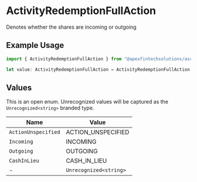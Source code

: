 # ActivityRedemptionFullAction

Denotes whether the shares are incoming or outgoing

## Example Usage

```typescript
import { ActivityRedemptionFullAction } from "@apexfintechsolutions/ascend-sdk/models/components";

let value: ActivityRedemptionFullAction = ActivityRedemptionFullAction.Incoming;
```

## Values

This is an open enum. Unrecognized values will be captured as the `Unrecognized<string>` branded type.

| Name                   | Value                  |
| ---------------------- | ---------------------- |
| `ActionUnspecified`    | ACTION_UNSPECIFIED     |
| `Incoming`             | INCOMING               |
| `Outgoing`             | OUTGOING               |
| `CashInLieu`           | CASH_IN_LIEU           |
| -                      | `Unrecognized<string>` |